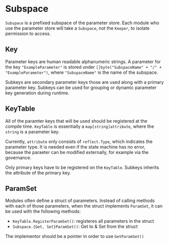 # Subspace

`Subspace` is a prefixed subspace of the parameter store. Each module who use the parameter store will take a `Subspace`, not the `Keeper`, to isolate permission to access. 

## Key

Parameter keys are human readable alphanumeric strings. A parameter for the key `"ExampleParameter"` is stored under `[]byte("SubspaceName" + "/" + "ExampleParameter")`, where `"SubspaceName"` is the name of the subspace. 

Subkeys are secondary parameter keys those are used along with a primary parameter key. Subkeys can be used for grouping or dynamic parameter key generation during runtime.

## KeyTable

All of the paramter keys that will be used should be registered at the compile time. `KeyTable` is essentially a `map[string]attribute`, where the `string` is a parameter key.

Currently, `attribute` only consists of `reflect.Type`, which indicates the parameter type. It is needed even if the state machine has no error, because the paraeter can be modified externally, for example via the governance.

Only primary keys have to be registered on the `KeyTable`. Subkeys inherits the attribute of the primary key.

## ParamSet

Modules often define a struct of parameters. Instead of calling methods with each of those parameters, when the struct implements `ParamSet`, it can be used with the following methods:

* `KeyTable.RegisterParamSet()`: registeres all parameters in the struct
* `Subspace.{Get, Set}ParamSet()`: Get to & Set from the struct

The implementor should be a pointer in order to use `GetParamSet()`
